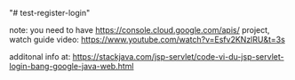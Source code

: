 "# test-register-login"

note: you need to have https://console.cloud.google.com/apis/ project, watch guide video: https://www.youtube.com/watch?v=Esfv2KNzlRU&t=3s

additonal info at: https://stackjava.com/jsp-servlet/code-vi-du-jsp-servlet-login-bang-google-java-web.html
